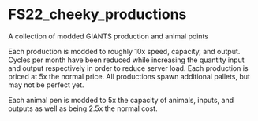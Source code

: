 # FS22_cheeky_productions
A collection of modded GIANTS production and animal points

Each production is modded to roughly 10x speed, capacity, and output.  Cycles per month have been reduced while increasing the quantity input and output respectively in order to reduce server load.  Each production is priced at 5x the normal price.  All productions spawn additional pallets, but may not be perfect yet.

Each animal pen is modded to 5x the capacity of animals, inputs, and outputs as well as being 2.5x the normal cost.
